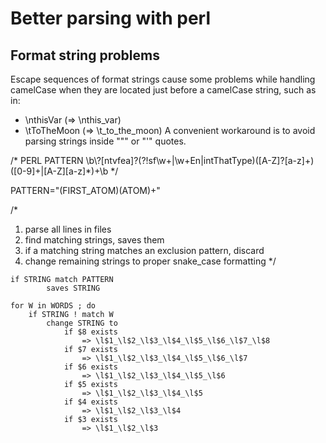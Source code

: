 # Better parsing with perl

## Format string problems

Escape sequences of format strings cause some problems while handling camelCase when they are located just before a camelCase string, such as in:
* \nthisVar (=> \nthis_var)
* \tToTheMoon (=> \t_to_the_moon)
A convenient workaround is to avoid parsing strings inside """ or "'" quotes.

/* PERL PATTERN
\b\\?[ntvfea]?(?!sf\w+|\w+En|intThatType)([A-Z]?[a-z]+)([0-9]+|[A-Z][a-z]*)+\b
*/

PATTERN="(FIRST_ATOM)(ATOM)+"


/*
1. parse all lines in files
2. find matching strings, saves them
3. if a matching string matches an exclusion pattern, discard
4. change remaining strings to proper snake_case formatting
*/

```
if STRING match PATTERN 
		saves STRING

for W in WORDS ; do
	if STRING ! match W
		change STRING to
			if $8 exists
				=> \l$1_\l$2_\l$3_\l$4_\l$5_\l$6_\l$7_\l$8
			if $7 exists
				=> \l$1_\l$2_\l$3_\l$4_\l$5_\l$6_\l$7
			if $6 exists
				=> \l$1_\l$2_\l$3_\l$4_\l$5_\l$6
			if $5 exists
				=> \l$1_\l$2_\l$3_\l$4_\l$5
			if $4 exists
				=> \l$1_\l$2_\l$3_\l$4
			if $3 exists
				=> \l$1_\l$2_\l$3
```